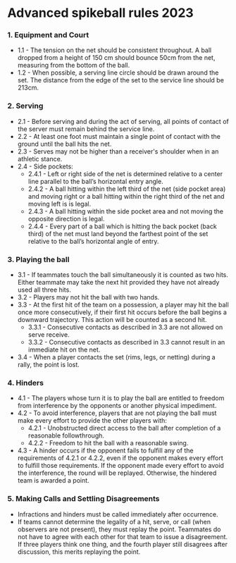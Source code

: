 # Advanced spikeball rules 2023

### 1. Equipment and Court
* 1.1 - The tension on the net should be consistent throughout. A ball dropped from a height of 150 cm should bounce 50cm from the net, measuring from the bottom of the ball.
* 1.2 - When possible, a serving line circle should be drawn around the set. The distance from the edge of the set to the service line should be 213cm.

### 2. Serving
* 2.1 - Before serving and during the act of serving, all points of contact of the server must remain behind the service line.
* 2.2 - At least one foot must maintain a single point of contact with the ground until the ball hits the net.
* 2.3 - Serves may not be higher than a receiver's shoulder when in an athletic stance.
* 2.4 - Side pockets:
  * 2.4.1 - Left or right side of the net is determined relative to a center line parallel to the ball’s horizontal entry angle.
  * 2.4.2 - A ball hitting within the left third of the net (side pocket area) and moving right or a ball hitting within the right third of the net and moving left is is legal.
  * 2.4.3 - A ball hitting within the side pocket area and not moving the opposite direction is legal.
  * 2.4.4 - Every part of a ball which is hitting the back pocket (back third) of the net must land beyond the farthest point of the set relative to the ball’s horizontal angle of entry.

### 3. Playing the ball
* 3.1 - If teammates touch the ball simultaneously it is counted as two hits. Either teammate may take the next hit provided they have not already used all three hits.
* 3.2 - Players may not hit the ball with two hands.
* 3.3 - At the first hit of the team on a possession, a player may hit the ball once more consecutively, if their first hit occurs before the ball begins a downward trajectory. This action will be counted as a second hit.
  * 3.3.1 - Consecutive contacts as described in 3.3 are not allowed on serve receive.
  * 3.3.2 - Consecutive contacts as described in 3.3 cannot result in an immediate hit on the net.
* 3.4 - When a player contacts the set (rims, legs, or netting) during a rally, the point is lost.

### 4. Hinders
* 4.1 - The players whose turn it is to play the ball are entitled to freedom from interference by the opponents or another physical impediment.
* 4.2 - To avoid interference, players that are not playing the ball must make every effort to provide the other players with:
  * 4.2.1 - Unobstructed direct access to the ball after completion of a reasonable followthrough.
  * 4.2.2 - Freedom to hit the ball with a reasonable swing.
* 4.3 - A hinder occurs if the opponent fails to fulfill any of the requirements of 4.2.1 or 4.2.2, even if the opponent makes every effort to fulfill those requirements. If the opponent made every effort to avoid the interference, the round will be replayed. Otherwise, the hindered team is awarded a point.

### 5. Making Calls and Settling Disagreements
* Infractions and hinders must be called immediately after occurrence.
* If teams cannot determine the legality of a hit, serve, or call (when observers are not present), they must replay the point. Teammates do not have to agree with each other for that team to issue a disagreement. If three players think one thing, and the fourth player still disagrees after discussion, this merits replaying the point.
